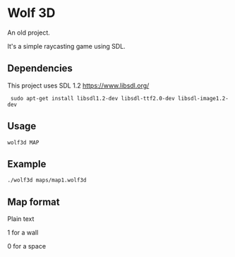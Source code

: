 # Wolf 3D

An old project.

It's a simple raycasting game using SDL.

## Dependencies

This project uses SDL 1.2 https://www.libsdl.org/

     sudo apt-get install libsdl1.2-dev libsdl-ttf2.0-dev libsdl-image1.2-dev

## Usage
    wolf3d MAP

## Example
    ./wolf3d maps/map1.wolf3d

## Map format
Plain text

1 for a wall

0 for a space